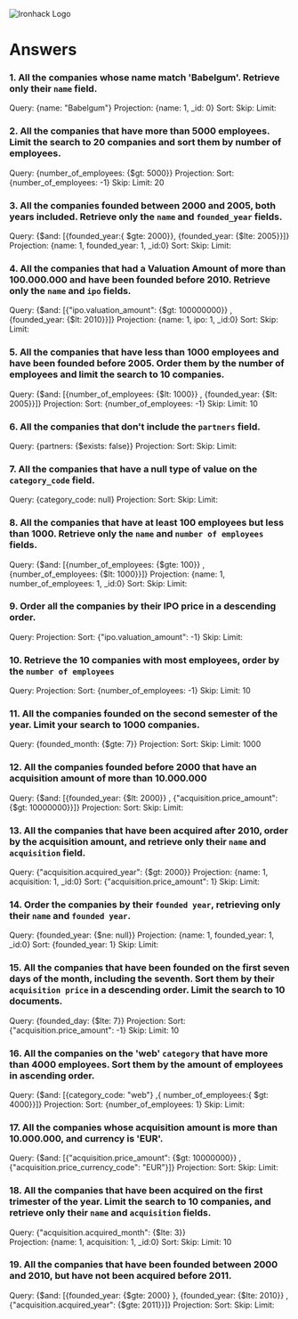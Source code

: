 ![Ironhack Logo](https://i.imgur.com/1QgrNNw.png)

# Answers

### 1. All the companies whose name match 'Babelgum'. Retrieve only their `name` field.

Query: {name: "Babelgum"}
Projection: {name: 1, \_id: 0}
Sort:
Skip:
Limit:

### 2. All the companies that have more than 5000 employees. Limit the search to 20 companies and sort them by **number of employees**.

Query: {number_of_employees: {$gt: 5000}}
Projection:
Sort: {number_of_employees: -1}
Skip:
Limit: 20

### 3. All the companies founded between 2000 and 2005, both years included. Retrieve only the `name` and `founded_year` fields.

Query: {$and: [{founded_year:{ $gte: 2000}}, {founded_year: {$lte: 2005}}]}
Projection: {name: 1, founded_year: 1, \_id:0}
Sort:
Skip:
Limit:

### 4. All the companies that had a Valuation Amount of more than 100.000.000 and have been founded before 2010. Retrieve only the `name` and `ipo` fields.

Query: {$and: [{"ipo.valuation_amount": {$gt: 100000000}} , {founded_year: {$lt: 2010}}]}
Projection: {name: 1, ipo: 1, \_id:0}
Sort:
Skip:
Limit:

### 5. All the companies that have less than 1000 employees and have been founded before 2005. Order them by the number of employees and limit the search to 10 companies.

Query: {$and: [{number_of_employees: {$lt: 1000}} , {founded_year: {$lt: 2005}}]}
Projection:
Sort: {number_of_employees: -1}
Skip:
Limit: 10

### 6. All the companies that don't include the `partners` field.

Query: {partners: {$exists: false}}
Projection:
Sort:
Skip:
Limit:

### 7. All the companies that have a null type of value on the `category_code` field.

Query: {category_code: null}
Projection:
Sort:
Skip:
Limit:

### 8. All the companies that have at least 100 employees but less than 1000. Retrieve only the `name` and `number of employees` fields.

Query: {$and: [{number_of_employees: {$gte: 100}} , {number_of_employees: {$lt: 1000}}]}
Projection: {name: 1, number_of_employees: 1, \_id:0}
Sort:
Skip:
Limit:

### 9. Order all the companies by their IPO price in a descending order.

Query:
Projection:
Sort: {"ipo.valuation_amount": -1}
Skip:
Limit:

### 10. Retrieve the 10 companies with most employees, order by the `number of employees`

Query:
Projection:
Sort: {number_of_employees: -1}
Skip:
Limit: 10

### 11. All the companies founded on the second semester of the year. Limit your search to 1000 companies.

Query: {founded_month: {$gte: 7}}
Projection:
Sort:
Skip:
Limit: 1000

### 12. All the companies founded before 2000 that have an acquisition amount of more than 10.000.000

Query: {$and: [{founded_year: {$lt: 2000}} , {"acquisition.price_amount": {$gt: 10000000}}]}
Projection:
Sort:
Skip:
Limit:

### 13. All the companies that have been acquired after 2010, order by the acquisition amount, and retrieve only their `name` and `acquisition` field.

Query: {"acquisition.acquired_year": {$gt: 2000}}
Projection: {name: 1, acquisition: 1, \_id:0}
Sort: {"acquisition.price_amount": 1}
Skip:
Limit:

### 14. Order the companies by their `founded year`, retrieving only their `name` and `founded year`.

Query: {founded_year: {$ne: null}}
Projection: {name: 1, founded_year: 1, \_id:0}
Sort: {founded_year: 1}
Skip:
Limit:

### 15. All the companies that have been founded on the first seven days of the month, including the seventh. Sort them by their `acquisition price` in a descending order. Limit the search to 10 documents.

Query: {founded_day: {$lte: 7}}
Projection:
Sort: {"acquisition.price_amount": -1}
Skip:
Limit: 10

### 16. All the companies on the 'web' `category` that have more than 4000 employees. Sort them by the amount of employees in ascending order.

Query: {$and: [{category_code: "web"} ,{ number_of_employees:{ $gt: 4000}}]}
Projection:
Sort: {number_of_employees: 1}
Skip:
Limit:

### 17. All the companies whose acquisition amount is more than 10.000.000, and currency is 'EUR'.

Query: {$and: [{"acquisition.price_amount": {$gt: 10000000}} , {"acquisition.price_currency_code": "EUR"}]}
Projection:
Sort:
Skip:
Limit:

### 18. All the companies that have been acquired on the first trimester of the year. Limit the search to 10 companies, and retrieve only their `name` and `acquisition` fields.

Query: {"acquisition.acquired_month": {$lte: 3}}  
Projection: {name: 1, acquisition: 1, \_id:0}
Sort:
Skip:
Limit: 10

### 19. All the companies that have been founded between 2000 and 2010, but have not been acquired before 2011.

Query: {$and: [{founded_year: {$gte: 2000} }, {founded_year: {$lte: 2010}} , {"acquisition.acquired_year": {$gte: 2011}}]}
Projection:
Sort:
Skip:
Limit:
